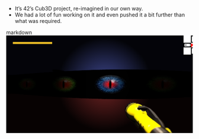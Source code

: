 - It’s 42’s Cub3D project, re-imagined in our own way.
- We had a lot of fun working on it and even pushed it a bit further than what was required.


markdown<br>![In game – aperçu](assets/in_game.png)<br>
